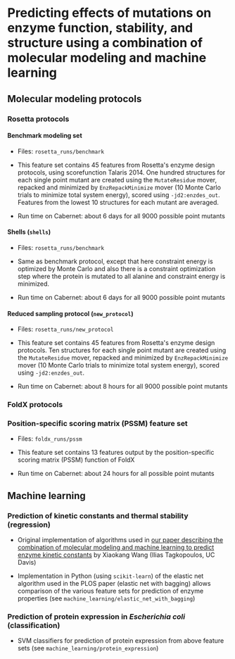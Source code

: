# Predicting effects of mutations on enzyme function, stability, and structure using a combination of molecular modeling and machine learning 

## Molecular modeling protocols

### Rosetta protocols 

#### Benchmark modeling set 

+ Files: `rosetta_runs/benchmark`

+ This feature set contains 45 features from Rosetta's enzyme design protocols, using scorefunction Talaris 2014. One hundred structures for each single point mutant are created using the `MutateResidue` mover, repacked and minimized by `EnzRepackMinimize` mover (10 Monte Carlo trials to minimize total system energy), scored using `-jd2:enzdes_out`. Features from the lowest 10 structures for each mutant are averaged. 

+ Run time on Cabernet: about 6 days for all 9000 possible point mutants 

#### Shells (`shells`) 

+ Files: `rosetta_runs/benchmark`

+ Same as benchmark protocol, except that here constraint energy is optimized by Monte Carlo and also there is a constraint optimization step where the protein is mutated to all alanine and constraint energy is minimized. 

+ Run time on Cabernet: about 6 days for all 9000 possible point mutants 

#### Reduced sampling protocol (`new_protocol`) 

+ Files: `rosetta_runs/new_protocol`

+ This feature set contains 45 features from Rosetta's enzyme design protocols. Ten structures for each single point mutant are created using the `MutateResidue` mover, repacked and minimized by `EnzRepackMinimize` mover (10 Monte Carlo trials to minimize total system energy), scored using `-jd2:enzdes_out`.

+ Run time on Cabernet: about 8 hours for all 9000 possible point mutants 

### FoldX protocols 

### Position-specific scoring matrix (PSSM) feature set  

+ Files: `foldx_runs/pssm`

+ This feature set contains 13 features output by the position-specific scoring matrix (PSSM) function of FoldX

+ Run time on Cabernet: about 24 hours for all possible point mutants 

## Machine learning 

### Prediction of kinetic constants and thermal stability (regression) 

+ Original implementation of algorithms used in [our paper describing the combination of molecular modeling and machine learning to predict enzyme kinetic constants](http://journals.plos.org/plosone/article?id=10.1371%2Fjournal.pone.0147596) by Xiaokang Wang (Ilias Tagkopoulos, UC Davis)

+ Implementation in Python (using `scikit-learn`) of the elastic net algorithm used in the PLOS paper (elastic net with bagging) allows comparison of the various feature sets for prediction of enzyme properties (see `machine_learning/elastic_net_with_bagging`) 

### Prediction of protein expression in *Escherichia coli* (classification) 

+ SVM classifiers for prediction of protein expression from above feature sets (see `machine_learning/protein_expression`) 
